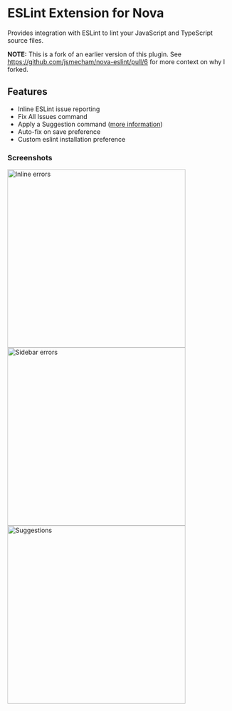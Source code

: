 # ESLint Extension for Nova

Provides integration with ESLint to lint your JavaScript and TypeScript source
files.

**NOTE:** This is a fork of an earlier version of this plugin. See https://github.com/jsmecham/nova-eslint/pull/6 for more context on why I forked.

## Features

- Inline ESLint issue reporting
- Fix All Issues command
- Apply a Suggestion command ([more information](https://eslint.org/docs/developer-guide/working-with-rules#providing-suggestions))
- Auto-fix on save preference
- Custom eslint installation preference

### Screenshots

<img src="https://raw.githubusercontent.com/apexskier/nova-eslint/72c645668abed4e0d719a6f62cf1bc5e02691bae/ESLint.novaextension/Images/inline-errors.png" alt="Inline errors" width="400" />

<img src="https://raw.githubusercontent.com/apexskier/nova-eslint/72c645668abed4e0d719a6f62cf1bc5e02691bae/ESLint.novaextension/Images/sidebar-errors.png" alt="Sidebar errors" width="400" />

<img src="https://raw.githubusercontent.com/apexskier/nova-eslint/72c645668abed4e0d719a6f62cf1bc5e02691bae/ESLint.novaextension/Images/suggestions.png" alt="Suggestions" width="400" />
